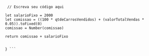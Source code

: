 ``` function calculaSalario(qtdeCarrosVendidos, valorTotalVendas) {
 // Escreva seu código aqui

let salarioFixo = 2000
let comissao = ((100 * qtdeCarrosVendidos) + (valorTotalVendas * 0.05)).toFixed(0)
comissao = Number(comissao)

return comissao + salarioFixo


} ```
